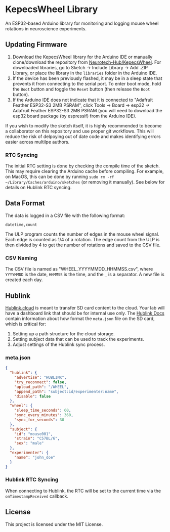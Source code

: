 # KepecsWheel Library

An ESP32-based Arduino library for monitoring and logging mouse wheel rotations in neuroscience experiments.

## Updating Firmware

1. Download the KepecsWheel library for the Arduino IDE or manually clone/download the repository from [Neurotech-Hub/KepecsWheel](https://github.com/Neurotech-Hub/KepecsWheel). For downloaded libraries, go to Sketch -> Include Library -> Add .ZIP Library, or place the library in the `libraries` folder in the Arduino IDE.
2. If the device has been previously flashed, it may be in a sleep state that prevents it from connecting to the serial port. To enter boot mode, hold the `Boot` button and toggle the `Reset` button (then release the `Boot` button).
3. If the Arduino IDE does not indicate that it is connected to "Adafruit Feather ESP32-S3 2MB PSRAM", click Tools -> Board -> esp32 -> Adafruit Feather ESP32-S3 2MB PSRAM (you will need to download the esp32 board package (by espressif) from the Arduino IDE).

If you wish to modify the sketch itself, it is highly recommended to become a collaborator on this repository and use proper git workflows. This will reduce the risk of delpoying out of date code and makes identifying errors easier across multilpe authors.

### RTC Syncing

The initial RTC setting is done by checking the compile time of the sketch. This may require clearing the Arduino cache before compiling. For example, on MacOS, this can be done by running `sudo rm -rf ~/Library/Caches/arduino/sketches` (or removing it manually). See below for details on Hublink RTC syncing.

## Data Format

The data is logged in a CSV file with the following format:

```
datetime,count
```

The ULP program counts the number of edges in the mouse wheel signal. Each edge is counted as 1/4 of a rotation. The edge count from the ULP is then divided by 4 to get the number of rotations and saved to the CSV file.

### CSV Naming

The CSV file is named as "WHEEL_YYYYMMDD_HHMMSS.csv", where `YYYYMMDD` is the date, `HHMMSS` is the time, and the `_` is a separator. A new file is created each day.

## Hublink

[Hublink.cloud](https://hublink.cloud) is meant to transfer SD card content to the cloud. Your lab will have a dashboard link that should be for internal use only. The [Hublink Docs](https://hublink.cloud/docs) contain information about how format the `meta.json` file on the SD card, which is critical for:

1. Setting up a path structure for the cloud storage.
2. Setting subject data that can be used to track the experiments.
3. Adjust settings of the Hublink sync process.

### meta.json

```json
{
  "hublink": {
    "advertise": "HUBLINK",
    "try_reconnect": false,
    "upload_path": "/WHEEL",
    "append_path": "subject:id/experimenter:name",
    "disable": false
  },
  "wheel": {
    "sleep_time_seconds": 60,
    "sync_every_minutes": 360,
    "sync_for_seconds": 30
  },
  "subject": {
    "id": "mouse001",
    "strain": "C57BL/6",
    "sex": "male"
  },
  "experimenter": {
    "name": "john_doe"
  }
}
```

### Hublink RTC Syncing

When connecting to Hublink, the RTC will be set to the current time via the `onTimestampReceived` callback.

## License

This project is licensed under the MIT License. 
